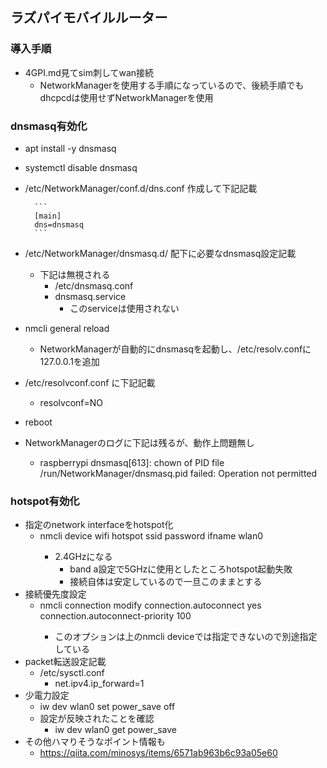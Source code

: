 ## ラズパイモバイルルーター

### 導入手順

- 4GPI.md見てsim刺してwan接続
  - NetworkManagerを使用する手順になっているので、後続手順でもdhcpcdは使用せずNetworkManagerを使用

### dnsmasq有効化

- apt install -y dnsmasq
- systemctl disable dnsmasq
- /etc/NetworkManager/conf.d/dns.conf 作成して下記記載

        ```
        [main]
        dns=dnsmasq
        ```
- /etc/NetworkManager/dnsmasq.d/ 配下に必要なdnsmasq設定記載
  - 下記は無視される
    - /etc/dnsmasq.conf
    - dnsmasq.service
      - このserviceは使用されない
- nmcli general reload
  - NetworkManagerが自動的にdnsmasqを起動し、/etc/resolv.confに127.0.0.1を追加
- /etc/resolvconf.conf に下記記載
  - resolvconf=NO
- reboot
- NetworkManagerのログに下記は残るが、動作上問題無し
  - raspberrypi dnsmasq[613]: chown of PID file /run/NetworkManager/dnsmasq.pid failed: Operation not permitted

### hotspot有効化

- 指定のnetwork interfaceをhotspot化
  - nmcli device wifi hotspot ssid <hotspot name> password <hotspot password> ifname wlan0
    - 2.4GHzになる
      - band a設定で5GHzに使用としたところhotspot起動失敗
      - 接続自体は安定しているので一旦このままとする
- 接続優先度設定
  - nmcli connection modify <hotspot UUID> connection.autoconnect yes connection.autoconnect-priority 100
    - このオプションは上のnmcli deviceでは指定できないので別途指定している
- packet転送設定記載
  - /etc/sysctl.conf
    - net.ipv4.ip_forward=1
- 少電力設定
  - iw dev wlan0 set power_save off
  - 設定が反映されたことを確認
    - iw dev wlan0 get power_save
- その他ハマりそうなポイント情報も
  - https://qiita.com/minosys/items/6571ab963b6c93a05e60
